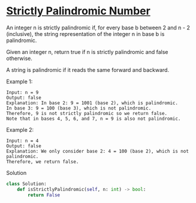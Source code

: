 # [Strictly Palindromic Number](https://leetcode.com/problems/strictly-palindromic-number/)

An integer n is strictly palindromic if, for every base b between 2 and n - 2 (inclusive), the string representation of
the integer n in base b is palindromic.

Given an integer n, return true if n is strictly palindromic and false otherwise.

A string is palindromic if it reads the same forward and backward.

Example 1:
```
Input: n = 9
Output: false
Explanation: In base 2: 9 = 1001 (base 2), which is palindromic.
In base 3: 9 = 100 (base 3), which is not palindromic.
Therefore, 9 is not strictly palindromic so we return false.
Note that in bases 4, 5, 6, and 7, n = 9 is also not palindromic.
```
Example 2:
```
Input: n = 4
Output: false
Explanation: We only consider base 2: 4 = 100 (base 2), which is not palindromic.
Therefore, we return false.
```
Solution
```python
class Solution:
    def isStrictlyPalindromic(self, n: int) -> bool:
        return False
```